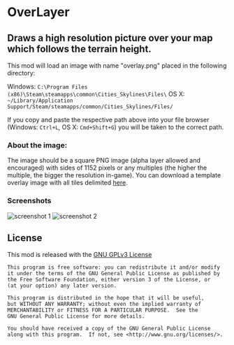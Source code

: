 # OverLayer

## Draws a high resolution picture over your map which follows the terrain height.

This mod will load an image with name "overlay.png" placed in the following directory:

Windows: `C:\Program Files (x86)\Steam\steamapps\common\Cities_Skylines\Files\`
OS X: `~/Library/Application Support/Steam/steamapps/common/Cities_Skylines/Files/`

If you copy and paste the respective path above into your file browser (Windows: `Ctrl+L`, OS X: `Cmd+Shift+G`) you will be taken to the correct path.

### About the image:

The image should be a square PNG image (alpha layer allowed and encouraged) with sides of 1152 pixels or any multiples (the higher the multiple, the bigger the resolution in-game). You can download a template overlay image with all tiles delimited [here]().

### Screenshots

![screenshot 1](http://i.imgur.com/FsFfRkS.jpg)
![screenshot 2](http://i.imgur.com/CaYU8w4.jpg)

## License

This mod is released with the [GNU GPLv3 License](http://www.gnu.org/licenses/gpl-3.0.html)

```
This program is free software: you can redistribute it and/or modify
it under the terms of the GNU General Public License as published by
the Free Software Foundation, either version 3 of the License, or
(at your option) any later version.

This program is distributed in the hope that it will be useful,
but WITHOUT ANY WARRANTY; without even the implied warranty of
MERCHANTABILITY or FITNESS FOR A PARTICULAR PURPOSE.  See the
GNU General Public License for more details.

You should have received a copy of the GNU General Public License
along with this program.  If not, see <http://www.gnu.org/licenses/>.
```